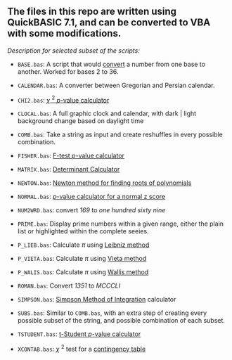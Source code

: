 ## The files in this repo are written using **QuickBASIC 7.1**, and can be converted to VBA with some modifications.
*Description for selected subset of the scripts:*
* ```BASE.bas```: A script that would [convert](https://www.google.com/search?q=base+convert) a number from one base to another. Worked for bases 2 to 36.

* ```CALENDAR.bas```: A converter between Gregorian and Persian calendar.

* ```CHI2.bas```: [$\chi$ $^2$ *p*-value calculator](https://www.google.com/search?q=chi-square+p-value+calculator)

* ```CLOCAL.bas```: A full graphic clock and calendar, with dark | light background change based on daylight time

* ```COMB.bas```: Take a string as input and create reshuffles in every possible combination.

* ```FISHER.bas```: [F-test *p*-value calculator](https://www.google.com/search?q=f+test+p-value+calculator)

* ```MATRIX.bas```: [Determinant Calculator](https://www.google.com/search?q=determinant+calculator)

* ```NEWTON.bas```: [Newton method for finding roots of polynomials](https://www.google.com/search?q=newton+method+for+finding+roots+of+polynomials)

* ```NORMAL.bas```: [*p*-value calculator for a normal z score](https://www.google.com/search?q=p+value+calculator+for+a+normal+z+score)

* ```NUM2WRD.bas```: convert *169* to *one hundred sixty nine*

* ```PRIME.bas```: Display prime numbers within a given range, either the plain list or highlighted within the complete seeies.

* ```P_LIEB.bas```: Calculate $\pi$ using [Leibniz method](https://www.google.com/search?q=leibniz+pi)

* ```P_VIETA.bas```: Calculate $\pi$ using [Vieta method](https://www.google.com/search?q=vieta+pi)

* ```P_WALIS.bas```: Calculate $\pi$ using [Wallis method](https://www.google.com/search?q=Wallis+pi)

* ```ROMAN.bas```: Convert *1351* to *MCCCLI*

* ```SIMPSON.bas```: [Simpson Method of Integration](https://www.google.com/search?q=simpson+method+of+integration) calculator

* ```SUBS.bas```: Similar to ```COMB.bas```, with an extra step of creating every possible subset of the string, and possible combination of each subset.

* ```TSTUDENT.bas```: [t-Student *p*-value calculator](https://www.google.com/search?q=t+student+p-value+calculator)

* ```XCONTAB.bas```: $\chi$ $^2$ test for a [contingency table](https://www.google.com/search?q=contingency+table)
